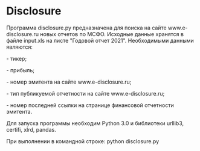 # Disclosure
<p>Программа disclosure.py предназначена для поиска на сайте www.e-disclosure.ru новых отчетов по МСФО. Исходные данные хранятся в файле input.xls на листе "Годовой отчет 2021". Необходимыми данными являются:
<p> - тикер;
<p> - прибыль;
<p> - номер эмитента на сайте www.e-disclosure.ru;
<p> - тип публикуемой отчетности на сайте www.e-disclosure.ru;
<p> - номер последней ссылки на странице финансовой отчетности эмитента.
 <p>Для запуска программы необходим Python 3.0 и библиотеки urllib3, certifi, xlrd, pandas.
 <p>При выполнении в командной строке: python disclosure.py
